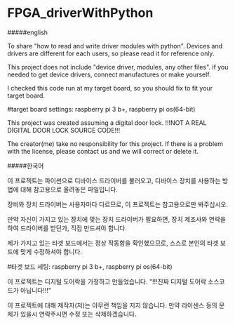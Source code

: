 # FPGA_driverWithPython

#####english

To share "how to read and write driver modules with python". Devices and drivers are different for each users, so please read it for reference only.

This project does not include "device driver, modules, any other files". if you needed to get device drivers, connect manufactures or make yourself.

I checked this code run at my target board, so you should fix to fit your target board.

#target board settings: raspberry pi 3 b+, raspberry pi os(64-bit)

This project was created assuming a digital door lock. !!!NOT A REAL DIGITAL DOOR LOCK SOURCE CODE!!!


The creator(me) take no responsibility for this project. If there is a problem with the license, please contact us and we will correct or delete it.


#####한국어

이 프로젝트는 파이썬으로 디바이스 드라이버를 불러오고, 디바이스 장치를 사용하는 방법에 대해 참고용으로 올려놓은 파일입니다.

장비와 장치 드라이버는 사용자마다 다르므로, 이 프로젝트는 참고용으로만 봐주십시오.

만약 자신이 가지고 있는 장치에 맞는 장치 드라이버가 필요하면, 장치 제조사와 연락을 하여 드라이버를 받던가, 직접 만드셔야 합니다.

제가 가지고 있는 타겟 보드에서는 정상 작동함을 확인했으므로, 스스로 본인의 타겟 보드에 맞게 수정하셔야 합니다.

#타겟 보드 세팅: raspberry pi 3 b+, raspberry pi os(64-bit)

이 프로젝트는 디지털 도어락을 가정하고 만들었습니다. "!!!진짜 디지털 도어락 소스코드가 아닙니다!!!"


이 프로젝트에 대해 제작자(저)는 아무런 책임을 지지 않습니다. 만약 라이센스 등의 문제가 있을시 연락주시면 수정 또는 삭제하겠습니다. 
